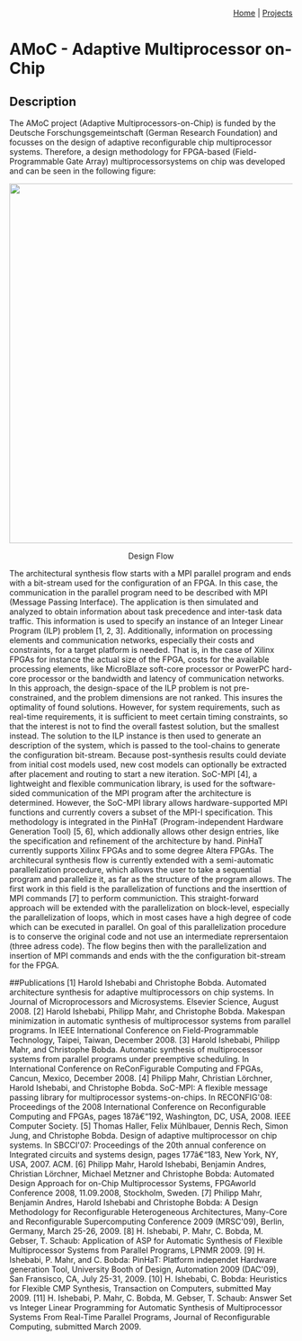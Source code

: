 <p align="right">
<a href="https://smartsystemslab-uf.github.io">Home</a> | <a href="https://smartsystemslab-uf.github.io/Projects/">Projects</a>
</p>



# AMoC - Adaptive Multiprocessor on-Chip



## Description
The AMoC project (Adaptive Multiprocessors-on-Chip) is funded by the Deutsche Forschungsgemeintschaft (German Research Foundation) and focusses on the design of adaptive reconfigurable chip multiprocessor systems. Therefore, a design methodology for FPGA-based (Field- Programmable Gate Array) multiprocessorsystems on chip was developed and can be seen in the following figure:
<p align="center"> <img width="640" src="https://github.com/smartsystemslab-uf/smartsystemslab-uf.github.io/blob/master/Projects/AMoC/Images/arch_synthesis_flow_complete_edit.jpg?raw=True"/> </p>
<p align="center">
	Design Flow
</p>
The architectural synthesis flow starts with a MPI parallel program and ends with a bit-stream used for the configuration of an FPGA. In this case, the communication in the parallel program need to be described with MPI (Message Passing Interface). The application is then simulated and analyzed to obtain information about task precedence and inter-task data traffic. This information is used to specify an instance of an Integer Linear Program (ILP) problem [1, 2, 3]. Additionally, information on processing elements and communication networks, especially their costs and constraints, for a target platform is needed. That is, in the case of Xilinx FPGAs for instance the actual size of the FPGA, costs for the available processing elements, like MicroBlaze soft-core processor or PowerPC hard-core processor or the bandwidth and latency of communication networks. In this approach, the design-space of the ILP problem is not pre-constrained, and the problem dimensions are not ranked. This insures the optimality of found solutions. However, for system requirements, such as real-time requirements, it is sufficient to meet certain timing constraints, so that the interest is not to find the overall fastest solution, but the smallest instead. The solution to the ILP instance is then used to generate an description of the system, which is passed to the tool-chains to generate the configuration bit-stream. Because post-synthesis results could deviate from initial cost models used, new cost models can optionally be extracted after placement and routing to start a new iteration. SoC-MPI [4], a lightweight and flexible communication library, is used for the software-sided communication of the MPI program after the architecture is determined. However, the SoC-MPI library allows hardware-supported MPI functions and currently covers a subset of the MPI-I specification. This methodology is integrated in the PinHaT (Program-independent Hardware Generation Tool) [5, 6], which addionally allows other design entries, like the specification and refinement of the architecture by hand. PinHaT currently supports Xilinx FPGAs and to some degree Altera FPGAs.
The architecural synthesis flow is currently extended with a semi-automatic parallelization procedure, which allows the user to take a sequential program and parallelize it, as far as the structure of the program allows. The first work in this field is the parallelization of functions and the inserttion of MPI commands [7] to perform communiction. This straight-forward approach will be extended with the parallelization on block-level, especially the parallelization of loops, which in most cases have a high degree of code which can be executed in parallel. On goal of this parallelization procedure is to conserve the original code and not use an intermediate reprersentaion (three adress code). The flow begins then with the parallelization and insertion of MPI commands and ends with the the configuration bit-stream for the FPGA.

##Publications
[1] Harold Ishebabi and Christophe Bobda. Automated architecture synthesis for adaptive multiprocessors on chip systems. In Journal of Microprocessors and Microsystems. Elsevier Science, August 2008.
[2] Harold Ishebabi, Philipp Mahr, and Christophe Bobda. Makespan minimization in automatic synthesis of multiprocessor systems from parallel programs. In IEEE International Conference on Field-Programmable Technology, Taipei, Taiwan, December 2008.
[3] Harold Ishebabi, Philipp Mahr, and Christophe Bobda. Automatic synthesis of multiprocessor systems from parallel programs under preemptive scheduling. In International Conference on ReConFigurable Computing and FPGAs, Cancun, Mexico, December 2008.
[4] Philipp Mahr, Christian Lörchner, Harold Ishebabi, and Christophe Bobda. SoC-MPI: A flexible message passing library for multiprocessor systems-on-chips. In RECONFIG'08: Proceedings of the 2008 International Conference on Reconfigurable Computing and FPGAs, pages 187â€“192, Washington, DC, USA, 2008. IEEE Computer Society.
[5] Thomas Haller, Felix Mühlbauer, Dennis Rech, Simon Jung, and Christophe Bobda. Design of adaptive multiprocessor on chip systems. In SBCCI'07: Proceedings of the 20th annual conference on Integrated circuits and systems design, pages 177â€“183, New York, NY, USA, 2007. ACM.
[6] Philipp Mahr, Harold Ishebabi, Benjamin Andres, Christian Lörchner, Michael Metzner and Christophe Bobda: Automated Design Approach for on-Chip Multiprocessor Systems, FPGAworld Conference 2008, 11.09.2008, Stockholm, Sweden.
[7] Philipp Mahr, Benjamin Andres, Harold Ishebabi and Christophe Bobda: A Design Methodology for Reconfigurable Heterogeneous Architectures, Many-Core and Reconfigurable Supercomputing Conference 2009 (MRSC'09), Berlin, Germany, March 25-26, 2009.
[8] H. Ishebabi, P. Mahr, C. Bobda, M. Gebser, T. Schaub: Application of ASP for Automatic Synthesis of Flexible Multiprocessor Systems from Parallel Programs, LPNMR 2009.
[9] H. Ishebabi, P. Mahr, and C. Bobda: PinHaT: Platform independet Hardware generation Tool, University Booth of Design, Automation 2009 (DAC'09), San Fransisco, CA, July 25-31, 2009.
[10] H. Ishebabi, C. Bobda: Heuristics for Flexible CMP Synthesis, Transaction on Computers, submitted May 2009.
[11] H. Ishebabi, P. Mahr, C. Bobda, M. Gebser, T. Schaub: Answer Set vs Integer Linear Programming for Automatic Synthesis of Multiprocessor Systems From Real-Time Parallel Programs, Journal of Reconfigurable Computing, submitted March 2009.
